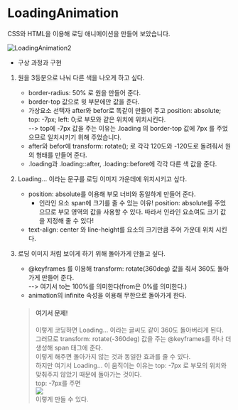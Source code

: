 # LoadingAnimation
CSS와 HTML을 이용해 로딩 애니메이션을 만들어 보았습니다.

![LoadingAnimation2](https://user-images.githubusercontent.com/61913417/105387904-5d2ce480-5c59-11eb-896a-1b27100a964b.gif)

- 구상 과정과 구현
1. 원을 3등분으로 나눠 다른 색을 나오게 하고 싶다.
	- border-radius: 50% 로 원을 만들어 준다.
    - border-top 값으로 윗 부분에만 값을 준다.
    - 가상요소 선택자 after와 befor로 똑같이 만들어 주고 position: absolute; top: -7px; left: 0;로 부모와 같은 위치에 위치시킨다.  
    --> top에 -7px 값을 주는 이유는 .loading 의 border-top 값에 7px 를 주었으므로 일치시키기 위해 주었습니다.
    - after와 befor에 transform: rotate(); 로 각각 120도와 -120도로 돌려줘서 원의 형태를 만들어 준다.
    - .loading과 .loading::after, .loading::before에 각각 다른 색 값을 준다.
    
2. Loading... 이라는 문구를 로딩 이미지 가운데에 위치시키고 싶다.
	- position: absolute를 이용해 부모 너비와 동일하게 만들어 준다.
    	- 인라인 요소 span에 크기를 줄 수 있는 이유!
        position: absolute를 주었으므로 부모 영역의 값을 사용할 수 있다. 따라서 인라인 요소여도 크기 값을 지정해 줄 수 있다!
    - text-align: center 와 line-height를 요소의 크기만큼 주어 가운데 위치 시킨다.
    
3. 로딩 이미지 처럼 보이게 하기 위해 돌아가게 만들고 싶다.
	- @keyframes 를 이용해 transform: rotate(360deg) 값을 줘서 360도 돌아가게 만들어 준다.  
    	--> 여기서 to는 100%를 의미한다(from은 0%를 의미한다.)
    - animation의 infinite 속성을 이용해 무한으로 돌아가게 한다.
    
    > #### 여기서 문제!
    >이렇게 코딩하면 Loading... 이라는 글씨도 같이 360도 돌아버리게 된다.  
    >그러므로 transform: rotate(-360deg) 값을 주는 @keyframes를 하나 더 생성해 span 태그에 준다.  
    >이렇게 해주면 돌아가지 않는 것과 동일한 효과를 줄 수 있다.  
    >하지만 여기서 Loading... 이 움직이는 이유는 top: -7px 로 부모의 위치와 맞춰주지 않았기 때문에 돌아가는 것이다.   
    >top: -7px를 주면  
    >![](https://images.velog.io/images/kjs0349/post/cf4d205f-6e78-42b2-9227-8b924f95d759/LoadingAnimation3.gif)  
    >이렇게 만들 수 있다.
